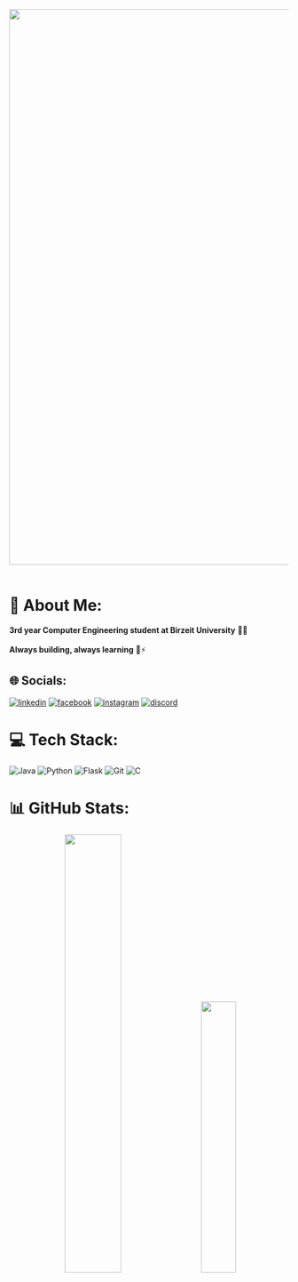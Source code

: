 <img src="https://github.com/Anmol-Baranwal/Cool-GIFs-For-GitHub/assets/74038190/0c7eb6ed-663b-4ce4-bfbd-18239a38ba1b" width="1000">
<br><br>


# 💫 About Me:
**3rd year Computer Engineering student at Birzeit University**  📖🔭<br><br>**Always building, always learning**  🚀⚡️



## 🌐 Socials:
<p><a target="_blank" href="https://www.linkedin.com/in/abedalrheemfialah" style="display: inline-block;"><img src="https://img.shields.io/badge/linkedin-logo?style=for-the-badge&logo=linkedin&logoColor=white&color=%230a77b6" alt="linkedin" /></a>
<a target="_blank" href="https://www.facebook.com/abedalrheem.fialah" style="display: inline-block;"><img src="https://img.shields.io/badge/facebook-logo?style=for-the-badge&logo=facebook&logoColor=white&color=%230866ff" alt="facebook" /></a>
<a target="_blank" href="https://www.instagram.com/abedfialah_03" style="display: inline-block;"><img src="https://img.shields.io/badge/instagram-logo?style=for-the-badge&logo=instagram&logoColor=white&color=%23F35369" alt="instagram" /></a>
<a target="_blank" href="https://discordapp.com/users/aboud2124/" style="display: inline-block;"><img src="https://img.shields.io/badge/Discord-%237289DA.svg?logo=discord&logoColor=white" alt="discord" /></a></p>



# 💻 Tech Stack:
![Java](https://img.shields.io/badge/java-%23ED8B00.svg?style=for-the-badge&logo=openjdk&logoColor=white)  ![Python](https://img.shields.io/badge/python-3670A0?style=for-the-badge&logo=python&logoColor=ffdd54)  ![Flask](https://img.shields.io/badge/flask-%23000.svg?style=for-the-badge&logo=flask&logoColor=white)  ![Git](https://img.shields.io/badge/git-%23F05033.svg?style=for-the-badge&logo=git&logoColor=white)  ![C](https://img.shields.io/badge/c-%2300599C.svg?style=for-the-badge&logo=c&logoColor=white)




# 📊 GitHub Stats:
<p align="center">
  <img src="https://github-readme-stats.vercel.app/api?username=iAboud98&theme=holi&hide_border=false&include_all_commits=false&count_private=false" width="45%" style="margin-right: 20px;">
  <img src="https://github-readme-stats.vercel.app/api/top-langs/?username=iAboud98&theme=holi&hide_border=false&include_all_commits=false&count_private=false&layout=compact" width="35.4%">
</p>

<br/>
